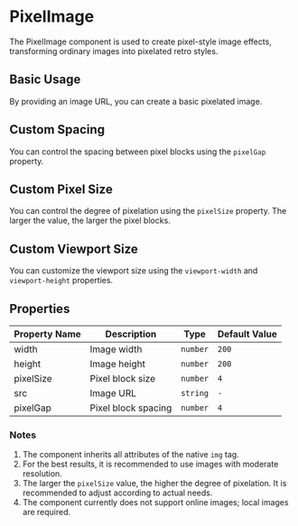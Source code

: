 # PixelImage

The PixelImage component is used to create pixel-style image effects, transforming ordinary images into pixelated retro styles.

## Basic Usage

By providing an image URL, you can create a basic pixelated image.

<demo vue="../demo/pixelImage/basic.vue" github="https://github.com/Onion-L/onionl-ui/tree/main/packages/components/pixelImage" />

## Custom Spacing

You can control the spacing between pixel blocks using the `pixelGap` property.

<demo vue="../demo/pixelImage/gap.vue" github="https://github.com/Onion-L/onionl-ui/tree/main/packages/components/pixelImage" />

## Custom Pixel Size

You can control the degree of pixelation using the `pixelSize` property. The larger the value, the larger the pixel blocks.

<demo vue="../demo/pixelImage/size.vue" github="https://github.com/Onion-L/onionl-ui/tree/main/packages/components/pixelImage" />

## Custom Viewport Size

You can customize the viewport size using the `viewport-width` and `viewport-height` properties.

<demo vue="../demo/pixelImage/viewport.vue" github="https://github.com/Onion-L/onionl-ui/tree/main/packages/components/pixelImage" />

## Properties

| Property Name | Description | Type | Default Value |
| --- | --- | --- | --- |
| width | Image width | `number` | `200` |
| height | Image height | `number` | `200` |
| pixelSize | Pixel block size | `number` | `4` |
| src | Image URL | `string` | `-` |
| pixelGap | Pixel block spacing | `number` | `4` |

### Notes

1. The component inherits all attributes of the native `img` tag.
2. For the best results, it is recommended to use images with moderate resolution.
3. The larger the `pixelSize` value, the higher the degree of pixelation. It is recommended to adjust according to actual needs.
4. The component currently does not support online images; local images are required.
